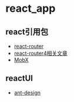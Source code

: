 # react_app

## react引用包
- [react-router](https://reacttraining.com/react-router/web/example/route-config)
- [react-router4相关文章](https://zhuanlan.zhihu.com/p/27433116)
- [MobX](https://suprise.gitbooks.io/mobx-cn/content/fp.html)



## reactUI
- [ant-design](https://ant.design/docs/react/introduce-cn)
